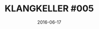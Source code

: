 ---
layout: post
title: "KLANGKELLER #005"
description: an experimental space for musical and unmusical activities
date: 2016-06-17
categories: klangkeller
link: http://klangkeller.net/
img: /klangkeller5.JPG
with: Dale Gorefinkel, Peter Farrar, Richard Scott and Julia Reidy
---